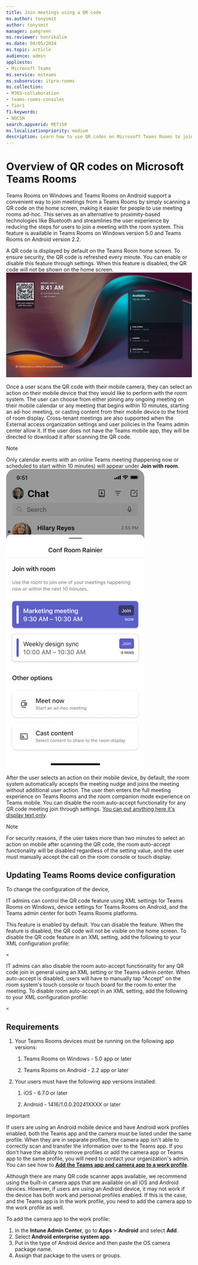 ```yaml
---
title: Join meetings using a QR code
ms.author: tonysmit
author: tonysmit
manager: pamgreen
ms.reviewer: henrikalim
ms.date: 04/05/2024
ms.topic: article
audience: admin
appliesto:
- Microsoft Teams
ms.service: msteams
ms.subservice: itpro-rooms
ms.collection: 
- M365-collaboration
- teams-rooms-consoles
- Tier1
f1.keywords:
- NOCSH
search.appverid: MET150
ms.localizationpriority: medium
description: Learn how to use QR codes on Microsoft Teams Rooms to join meetings.
---
```

# Overview of QR codes on Microsoft Teams Rooms 

Teams Rooms on Windows and Teams Rooms on Android support a convenient way to join meetings from a Teams Rooms by simply scanning a QR code on the home screen, making it easier for people to use meeting rooms ad-hoc. This serves as an alternative to proximity-based technologies like Bluetooth and streamlines the user experience by reducing the steps for users to join a meeting with the room system. This feature is available in Teams Rooms on Windows version 5.0 and Teams Rooms on Android version 2.2. 

A QR code is displayed by default on the Teams Room home screen. To ensure security, the QR code is refreshed every minute. You can enable or disable this feature through settings. When this feature is disabled, the QR code will not be shown on the home screen.![Teams Rooms home screen showing QR code.](media/teams-rooms-qr-codes/0011-min-(1).png)

Once a user scans the QR code with their mobile camera, they can select an action on their mobile device that they would like to perform with the room system. The user can choose from either joining any ongoing meeting on their mobile calendar or any meeting that begins within 10 minutes, starting an ad-hoc meeting, or casting content from their mobile device to the front of room display. Cross-tenant meetings are also supported when the External access organization settings and user policies in the Teams admin center allow it. If the user does not have the Teams mobile app, they will be directed to download it after scanning the QR code. 

> [!NOTE]
> Only calendar events with an online Teams meeting (happening now or scheduled to start within 10 minutes) will appear under **Join with room**. 
![Actions on the Teams mobile app that a user can take after scanning the QR code on a Teams Room device.](media/teams-rooms-qr-codes/444.png)

After the user selects an action on their mobile device, by default, the room system automatically accepts the meeting nudge and joins the meeting without additional user action. The user then enters the full meeting experience on Teams Rooms and the room companion mode experience on Teams mobile. You can disable the room auto-accept functionality for any QR code meeting join through settings. [You can put anything here it's display text only](#updating-teams-room-device-configuration).

> [!NOTE]
> For security reasons, if the user takes more than two minutes to select an action on mobile after scanning the QR code, the room auto-accept functionality will be disabled regardless of the setting value, and the user must manually accept the call on the room console or touch display. 
## Updating Teams Rooms device configuration

To change the configuration of the device, 

IT admins can control the QR code feature using XML settings for Teams Rooms on Windows, device settings for Teams Rooms on Android, and the Teams admin center for both Teams Rooms platforms. 

This feature is enabled by default. You can disable the feature. When the feature is disabled, the QR code will not be visible on the home screen. To disable the QR code feature in an XML setting, add the following to your XML configuration profile:


```
<
```

IT admins can also disable the room auto-accept functionality for any QR code join in general using an XML setting or the Teams admin center. When auto-accept is disabled, users will have to manually tap "Accept" on the room system's touch console or touch board for the room to enter the meeting. To disable room auto-accept in an XML setting, add the following to your XML configuration profile:


```
<

```

## Requirements

1. Your Teams Rooms devices must be running on the following app versions:

   1. Teams Rooms on Windows - 5.0 app or later
   
   1. Teams Rooms on Android - 2.2 app or later  
   
1. Your users must have the following app versions installed:

   1. iOS - 6.7.0 or later 
   
   1. Android - 1416/1.0.0.20241XXXX or later
   
> [!IMPORTANT]
> If users are using an Android mobile device and have Android work profiles enabled, both the Teams app and the camera must be listed under the same profile. When they are in separate profiles, the camera app isn't able to correctly scan and transfer the information over to the Teams app.
If you don't have the ability to remove profiles or add the camera app or Teams app to the same profile, you will need to contact your organization's admin. You can see how to **[Add the Teams app and camera app to a work profile](/editor/MicrosoftDocs/OfficeDocs-SkypeForBusiness-pr/Teams%2Fdevices%2Freserving-rooms-with-a-qr-code.md/main/5c19d6b0-bd86-c908-4bbb-5c6bd187bff0/?branch=main)**.

Although there are many QR code scanner apps available, we recommend using the built-in camera apps that are available on all iOS and Android devices. However, if users are using an Android device, it may not work if the device has both work and personal profiles enabled. If this is the case, and the Teams app is in the work profile, you need to add the camera app to the work profile as well.

To add the camera app to the work profile:
1. In the **Intune Admin Center**, go to **Apps** > **Android** and select **Add**.
1. Select **Android enterprise system app**.
1. Put in the type of Android device and then paste the OS camera package name.
1. Assign that package to the users or groups.
## 


